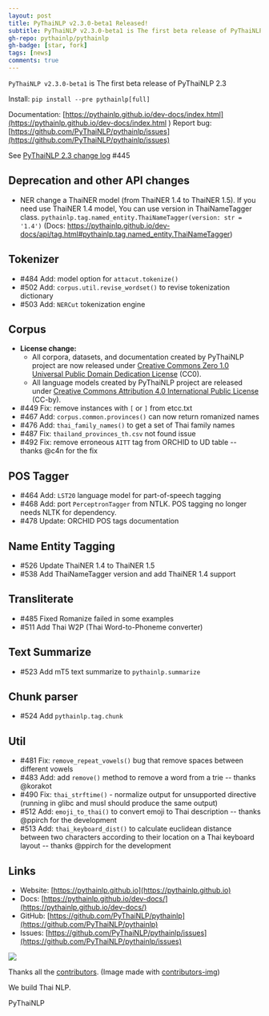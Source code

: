 ```yaml
---
layout: post
title: PyThaiNLP v2.3.0-beta1 Released!
subtitle: PyThaiNLP v2.3.0-beta1 is The first beta release of PyThaiNLP 2.3
gh-repo: pythainlp/pythainlp
gh-badge: [star, fork]
tags: [news]
comments: true
---
```


`PyThaiNLP v2.3.0-beta1` is The first beta release of PyThaiNLP 2.3

Install: `pip install --pre pythainlp[full]`

Documentation: [https://pythainlp.github.io/dev-docs/index.html](https://pythainlp.github.io/dev-docs/index.html
)
Report bug: [https://github.com/PyThaiNLP/pythainlp/issues](https://github.com/PyThaiNLP/pythainlp/issues)


See [PyThaiNLP 2.3 change log](https://github.com/PyThaiNLP/pythainlp/issues/445) #445

## Deprecation and other API changes
- NER change a ThaiNER model (from ThaiNER 1.4 to ThaiNER 1.5). If you need use ThaiNER 1.4 model, You can use version in ThaiNameTagger class. `pythainlp.tag.named_entity.ThaiNameTagger(version: str = '1.4')` (Docs: https://pythainlp.github.io/dev-docs/api/tag.html#pythainlp.tag.named_entity.ThaiNameTagger)

## Tokenizer
- #484 Add: model option for `attacut.tokenize()`
- #502 Add: `corpus.util.revise_wordset()` to revise tokenization dictionary
- #503 Add: `NERCut` tokenization engine

## Corpus
- **License change:**
  - All corpora, datasets, and documentation created by PyThaiNLP project are now released under [Creative Commons Zero 1.0 Universal Public Domain Dedication License](https://creativecommons.org/publicdomain/zero/1.0/) (CC0).
  - All language models created by PyThaiNLP project are released under [Creative Commons Attribution 4.0 International Public License](https://creativecommons.org/licenses/by/4.0/) (CC-by).
- #449 Fix: remove instances with `[` or `]` from etcc.txt
- #467 Add: `corpus.common.provinces()` can now return romanized names
- #476 Add: `thai_family_names()` to get a set of Thai family names
- #487 Fix: `thailand_provinces_th.csv` not found issue
- #492 Fix: remove erroneous `AITT` tag from ORCHID to UD table -- thanks @c4n for the fix

## POS Tagger
- #464 Add: `LST20` language model for part-of-speech tagging
- #468 Add: port `PerceptronTagger` from NTLK. POS tagging no longer needs NLTK for dependency.
- #478 Update: ORCHID POS tags documentation

## Name Entity Tagging
- #526 Update ThaiNER 1.4 to ThaiNER 1.5
- #538 Add ThaiNameTagger version and add ThaiNER 1.4 support

## Transliterate
- #485 Fixed Romanize failed in some examples
- #511 Add Thai W2P (Thai Word-to-Phoneme converter)

## Text Summarize
- #523 Add mT5 text summarize to `pythainlp.summarize`

## Chunk parser
- #524 Add `pythainlp.tag.chunk`

## Util
- #481 Fix: `remove_repeat_vowels()` bug that remove spaces between different vowels
- #483 Add: add `remove()` method to remove a word from a trie -- thanks @korakot
- #490 Fix: `thai_strftime()` - normalize output for unsupported directive (running in glibc and musl should produce the same output)
- #512 Add: `emoji_to_thai()` to convert emoji to Thai description -- thanks @ppirch for the development
- #513 Add: `thai_keyboard_dist()` to calculate euclidean distance between two characters according to their location on a Thai keyboard layout -- thanks @ppirch for the development

## Links

- Website: [https://pythainlp.github.io](https://pythainlp.github.io)
- Docs: [https://pythainlp.github.io/dev-docs/](https://pythainlp.github.io/dev-docs/)
- GitHub: [https://github.com/PyThaiNLP/pythainlp](https://github.com/PyThaiNLP/pythainlp)
- Issues: [https://github.com/PyThaiNLP/pythainlp/issues](https://github.com/PyThaiNLP/pythainlp/issues)

<a href="https://github.com/PyThaiNLP/pythainlp/graphs/contributors">
  <img src="https://contributors-img.firebaseapp.com/image?repo=PyThaiNLP/pythainlp" />
</a>

Thanks all the [contributors](https://github.com/PyThaiNLP/pythainlp/graphs/contributors). (Image made with [contributors-img](https://contributors-img.firebaseapp.com))


We build Thai NLP.

PyThaiNLP
